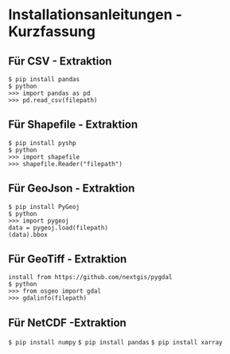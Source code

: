# Installationsanleitungen - Kurzfassung

## Für CSV - Extraktion
`$ pip install pandas`  
`$ python`   
`>>> import pandas as pd`  
`>>> pd.read_csv(filepath)`   

## Für Shapefile - Extraktion

`$ pip install pyshp`   
`$ python`   
`>>> import shapefile`   
`>>> shapefile.Reader("filepath")`   

## Für GeoJson - Extraktion
`$ pip install PyGeoj`   
`$ python`   
`>>> import pygeoj`   
`data = pygeoj.load(filepath)`   
`(data).bbox`     

## Für GeoTiff - Extraktion
`install from https://github.com/nextgis/pygdal`   
`$ python`   
`>>> from osgeo import gdal`   
`>>> gdalinfo(filepath)`    

## Für NetCDF -Extraktion
`$ pip install numpy`
`$ pip install pandas`
`$ pip install xarray`
